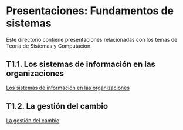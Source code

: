 # Presentaciones: Fundamentos de sistemas

Este directorio contiene presentaciones relacionadas con los temas de Teoría de Sistemas y Computación.

## T1.1. Los sistemas de información en las organizaciones

[Los sistemas de información en las organizaciones](https://victordomgs.github.io/Teoria-de-sistemas-i-computacion/T1-Fundamentos-de-sistemas/Presentaciones/T1.1-Los-sistemas-de-informacion-en-las-organizaciones.html)

## T1.2. La gestión del cambio

[La gestión del cambio](https://victordomgs.github.io/Teoria-de-sistemas-i-computacion/T1-Fundamentos-de-sistemas/Presentaciones/T1.2-La-gestion-del-cambio.html)

